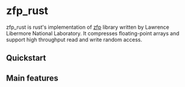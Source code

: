 # zfp_rust

zfp_rust is rust's implementation of [zfp](https://computing.llnl.gov/projects/floating-point-compression) library written by Lawrence Libermore National Laboratory. It compresses floating-point arrays and support high throughput read and write random access.

## Quickstart



## Main features

